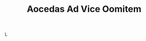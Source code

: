 ---
title: Aocedas Ad Vice Oomitem
permalink: "/definitions/aocedas-ad-vice-oomitem.html"
body: L
published_at: '2018-07-07'
layout: post
---